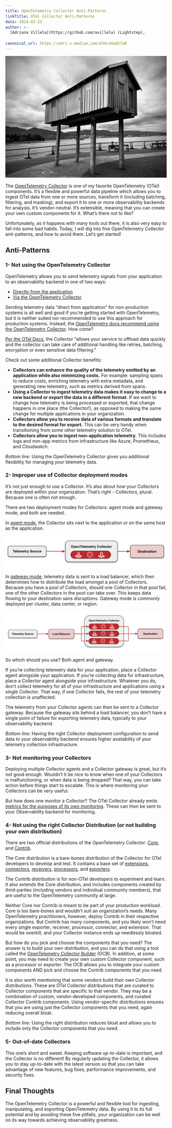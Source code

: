 ```yaml
---
title: OpenTelemetry Collector Anti-Patterns
linkTitle: OTel Collector Anti-Patterns
date: 2024-02-23
author: >-
  [Adriana Villela](https://github.com/avillela) (Lightstep),

canonical_url: https://adri-v.medium.com/43dca4a857a0
---
```


![House on stilts against ocean and mountain backdrop](house-on-stilts.jpg)

The [OpenTelemetry Collector](/docs/collector) is one of my favorite
OpenTelemetry (OTel) components. It’s a flexible and powerful data pipeline
which allows you to ingest OTel data from one or more sources, transform it
(including batching, filtering, and masking), and export it to one or more
observability backends for analysis. It’s vendor-neutral. It’s extensible,
meaning that you can create your own custom components for it. What’s there not
to like?

Unfortunately, as it happens with many tools out there, it is also very easy to fall into
some bad
habits. Today, I will dig into five OpenTelemetry Collector anti-patterns, and
how to avoid them. Let’s get started!

## Anti-Patterns

### 1- Not using the OpenTelemetry Collector

OpenTelemetry allows you to send telemetry signals from your application to an
observability backend in one of two ways:

- [Directly from the application](/docs/collector/deployment/no-collector/)
- [Via the OpenTelemetry Collector](/docs/collector/)

Sending telemetry data “direct from application” for non-production systems is
all well and good if you’re getting started with OpenTelemetry, but it is
neither suited nor recommended to use this approach for production systems.
Instead, the
[OpenTelemetry docs recommend using the OpenTelemetry Collector](/docs/collector/#when-to-use-a-collector).
How come?

[Per the OTel Docs](/docs/collector/#when-to-use-a-collector), the Collector
“allows your service to offload data quickly and the collector can take care of
additional handling like retries, batching, encryption or even sensitive data
filtering.”

Check out some additional Collector benefits:

- **Collectors can enhance the quality of the telemetry emitted by an
  application while also minimizing costs.** For example: sampling spans to
  reduce costs, enriching telemetry with extra metadata, and generating new
  telemetry, such as metrics derived from spans.
- **Using a Collector to ingest telemetry data makes it easy to change to a new
  backend or export the data in a different format.** If we want to change how
  telemetry is being processed or exported, that change happens in one place
  (the Collector!), as opposed to making the same change for multiple
  applications in your organization.
- **Collectors allow you to receive data of various formats and translate to the
  desired format for export.** This can be very handy when transitioning from
  some other telemetry solution to OTel.
- **Collectors allow you to ingest non-application telemetry.** This includes
  logs and non-app metrics from infrastructure like Azure, Prometheus, and
  Cloudwatch.

_Bottom line:_ Using the OpenTelemetry Collector gives you additional
flexibility for managing your telemetry data.

### 2- Improper use of Collector deployment modes

It’s not just enough to use a Collector. It’s also about _how_ your Collectors are
deployed within your organization. That’s right - Collector*s*, plural. Because
one is often not enough.

There are two deployment modes for Collectors: agent mode and gateway mode, and
both are needed.

In [agent mode](/docs/collector/deployment/agent/), the Collector sits next to
the application or on the same host as the application.

![OTel Collector Agent Mode](otel-collector-agent.png)

In [gateway mode](/docs/collector/deployment/gateway/), telemetry data is sent
to a load balancer, which then determines how to distribute the load amongst a
pool of Collectors. Because you have a pool of Collectors, should one Collector
in that pool fail, one of the other Collectors in the pool can take over. This
keeps data flowing to your destination sans disruptions. Gateway mode is
commonly deployed per cluster, data center, or region.

![OTel Collector Agent Mode](otel-collector-gateway.png)

So which should you use? Both agent and gateway.

If you’re collecting telemetry data for your application, place a Collector
agent alongside your application. If you’re collecting data for infrastructure,
place a Collector agent alongside your infrastructure. Whatever you do, don’t
collect telemetry for all of your infrastructure and applications using a single
Collector. That way, if one Collector fails, the rest of your telemetry
collection is unaffected.

The telemetry from your Collector agents can then be sent to a Collector
gateway. Because the gateway sits behind a load balancer, you don’t have a
single point of failure for exporting telemetry data, typically to your
observability backend.

_Bottom line:_ Having the right Collector deployment configuration to send data
to your observability backend ensures higher availability of your telemetry
collection infrastructure.

### 3- Not monitoring your Collectors

Deploying multiple Collector agents and a Collector gateway is great, but it’s
not good enough. Wouldn’t it be nice to know when one of your Collectors is
malfunctioning, or when data is being dropped? That way, you can take action
before things start to escalate. This is where monitoring your Collectors can be
very useful.

But how does one monitor a Collector? The OTel Collector already emits
[metrics for the purposes of its own monitoring](https://github.com/open-telemetry/opentelemetry-collector/blob/main/docs/monitoring.md).
These can then be sent to your Observability backend for monitoring.

### 4- Not using the right Collector Distribution (or not building your own distribution)

There are two official distributions of the OpenTelemetry Collector:
[Core](https://github.com/open-telemetry/opentelemetry-collector), and
[Contrib](https://github.com/open-telemetry/opentelemetry-collector-contrib).

The Core distribution is a bare-bones distribution of the Collector for OTel
developers to develop and test. It contains a base set of
[extensions](/docs/collector/configuration/#service-extensions),
[connectors](/docs/collector/configuration/#connectors),
[receivers](/docs/collector/configuration/#receivers),
[processors](/docs/collector/configuration/#processors), and
[exporters](/docs/collector/configuration/#exporters).

The Contrib distribution is for non-OTel developers to experiment and learn. It
also extends the Core distribution, and includes components created by
third-parties (including vendors and individual community members), that are
useful to the OpenTelemetry community at large.

Neither Core nor Contrib is meant to be part of your production workload. Core
is too bare-bones and wouldn’t suit an organization’s needs. Many OpenTelemetry
practitioners, however, deploy Contrib in their respective organizations. But
Contrib has many components, and you likely won’t need every single exporter,
receiver, processor, connector, and extension. That would be overkill, and your
Collector instance ends up needlessly bloated.

But how do you pick and choose the components that you need? The answer is to
build your own distribution, and you can do that using a tool called the
[OpenTelemetry Collector Builder](/docs/collector/custom-collector/) (OCB). In
addition, at some point, you may need to create your own custom Collector
component, such as a processor or exporter. The OCB allows you to integrate your
custom components AND pick and choose the Contrib components that you need.

It is also worth mentioning that some vendors build their own Collector
distributions. These are OTel Collector distributions that are curated to
Collector components that are specific to that vendor. They may be a combination
of custom, vendor-developed components, and curated Collector Contrib
components. Using vendor-specific distributions ensures that you are using just
the Collector components that you need, again reducing overall bloat.

_Bottom line:_ Using the right distribution reduces bloat and allows you to
include only the Collector components that you need.

### 5- Out-of-date Collectors

This one’s short and sweet. Keeping software up-to-date is important, and the
Collector is no different! By regularly updating the Collector, it allows you to
stay up-to-date with the latest version so that you can take advantage of new
features, bug fixes, performance improvements, and security fixes.

## Final Thoughts

The OpenTelemetry Collector is a powerful and flexible tool for ingesting,
manipulating, and exporting OpenTelemetry data. By using it to its full
potential and by avoiding these five pitfalls, your organization can be well on
its way towards achieving observability greatness.
